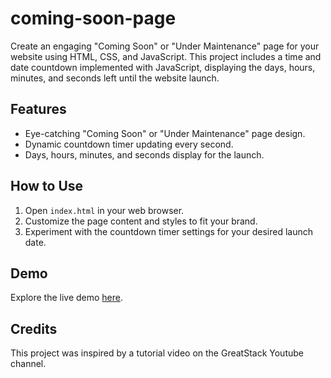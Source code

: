 # coming-soon-page

Create an engaging "Coming Soon" or "Under Maintenance" page for your website using HTML, CSS, and JavaScript. This project includes a time and date countdown implemented with JavaScript, displaying the days, hours, minutes, and seconds left until the website launch.

## Features

- Eye-catching "Coming Soon" or "Under Maintenance" page design.
- Dynamic countdown timer updating every second.
- Days, hours, minutes, and seconds display for the launch.

## How to Use

1. Open `index.html` in your web browser.
2. Customize the page content and styles to fit your brand.
3. Experiment with the countdown timer settings for your desired launch date.

## Demo

Explore the live demo [here](https://chamindud.github.io/coming-soon-page/).

## Credits

This project was inspired by a tutorial video on the GreatStack Youtube channel.
